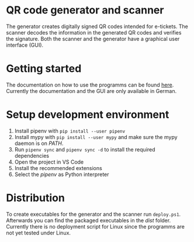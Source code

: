 # QR code generator and scanner
The generator creates digitally signed QR codes intended for e-tickets.
The scanner decodes the information in the generated QR codes and verifies the signature. Both the scanner and the generator have a graphical user interface (GUI).

# Getting started

The documentation on how to use the programms can be found [here](doc). Currently the documentation and the GUI are only available in German.

# Setup development environment

1. Install pipenv with `pip install --user pipenv`
2. Install mypy with `pip install --user mypy` and make sure the mypy daemon is on *PATH*.
3. Run `pipenv sync` and `pipenv sync -d` to install the required dependencies
4. Open the project in VS Code
5. Install the recommended extensions
6. Select the *pipenv* as Python interpreter

# Distribution

To create executables for the generator and the scanner run `deploy.ps1`.
Afterwards you can find the packaged executables in the *dist* folder. Currently there is no deployment script for Linux since the programms are not yet tested under Linux.